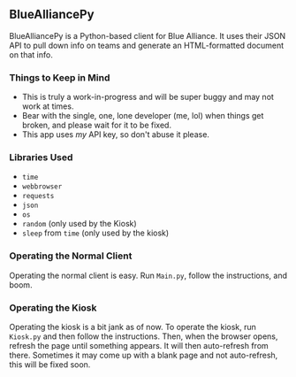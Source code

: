 ## BlueAlliancePy

BlueAlliancePy is a Python-based client for Blue Alliance. It uses their JSON API to pull down info on teams and generate an HTML-formatted document on that info.

### Things to Keep in Mind
* This is truly a work-in-progress and will be super buggy and may not work at times.
* Bear with the single, one, lone developer \(me, lol\) when things get broken, and please wait for it to be fixed.
* This app uses *my* API key, so don't abuse it please.

### Libraries Used
* `time`
* `webbrowser`
* `requests`
* `json`
* `os`
* `random` (only used by the Kiosk)
* `sleep` from `time` (only used by the kiosk)

### Operating the Normal Client
Operating the normal client is easy. Run `Main.py`, follow the instructions, and boom.

### Operating the Kiosk
Operating the kiosk is a bit jank as of now. To operate the kiosk, run `Kiosk.py` and then follow the instructions. Then, when the browser opens, refresh the page until something appears. It will then auto-refresh from there. Sometimes it may come up with a blank page and not auto-refresh, this will be fixed soon.